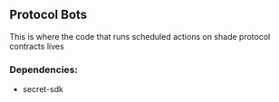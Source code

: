 ## Protocol Bots
This is where the code that runs scheduled actions on shade protocol contracts lives

### Dependencies:
- secret-sdk
